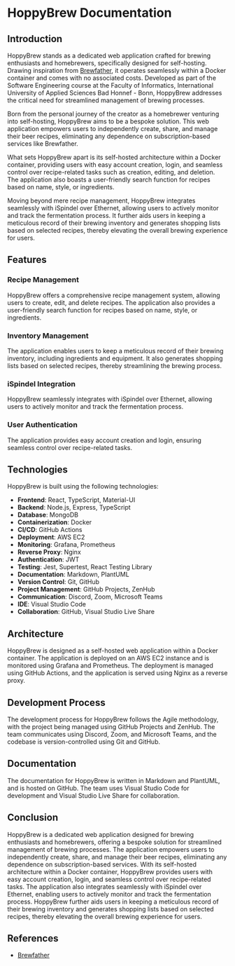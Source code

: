 # HoppyBrew Documentation

## Introduction

HoppyBrew stands as a dedicated web application crafted for brewing enthusiasts and homebrewers, specifically designed for self-hosting. Drawing inspiration from [Brewfather](https://brewfather.app/), it operates seamlessly within a Docker container and comes with no associated costs. Developed as part of the Software Engineering course at the Faculty of Informatics, International University of Applied Sciences Bad Honnef - Bonn, HoppyBrew addresses the critical need for streamlined management of brewing processes.

Born from the personal journey of the creator as a homebrewer venturing into self-hosting, HoppyBrew aims to be a bespoke solution. This web application empowers users to independently create, share, and manage their beer recipes, eliminating any dependence on subscription-based services like Brewfather.

What sets HoppyBrew apart is its self-hosted architecture within a Docker container, providing users with easy account creation, login, and seamless control over recipe-related tasks such as creation, editing, and deletion. The application also boasts a user-friendly search function for recipes based on name, style, or ingredients.

Moving beyond mere recipe management, HoppyBrew integrates seamlessly with iSpindel over Ethernet, allowing users to actively monitor and track the fermentation process. It further aids users in keeping a meticulous record of their brewing inventory and generates shopping lists based on selected recipes, thereby elevating the overall brewing experience for users.

## Features

### Recipe Management

HoppyBrew offers a comprehensive recipe management system, allowing users to create, edit, and delete recipes. The application also provides a user-friendly search function for recipes based on name, style, or ingredients.

### Inventory Management

The application enables users to keep a meticulous record of their brewing inventory, including ingredients and equipment. It also generates shopping lists based on selected recipes, thereby streamlining the brewing process.

### iSpindel Integration

HoppyBrew seamlessly integrates with iSpindel over Ethernet, allowing users to actively monitor and track the fermentation process.

### User Authentication

The application provides easy account creation and login, ensuring seamless control over recipe-related tasks.

## Technologies

HoppyBrew is built using the following technologies:

- **Frontend**: React, TypeScript, Material-UI
- **Backend**: Node.js, Express, TypeScript
- **Database**: MongoDB
- **Containerization**: Docker
- **CI/CD**: GitHub Actions
- **Deployment**: AWS EC2
- **Monitoring**: Grafana, Prometheus
- **Reverse Proxy**: Nginx
- **Authentication**: JWT
- **Testing**: Jest, Supertest, React Testing Library
- **Documentation**: Markdown, PlantUML
- **Version Control**: Git, GitHub
- **Project Management**: GitHub Projects, ZenHub
- **Communication**: Discord, Zoom, Microsoft Teams
- **IDE**: Visual Studio Code
- **Collaboration**: GitHub, Visual Studio Live Share

## Architecture

HoppyBrew is designed as a self-hosted web application within a Docker container. The application is deployed on an AWS EC2 instance and is monitored using Grafana and Prometheus. The deployment is managed using GitHub Actions, and the application is served using Nginx as a reverse proxy.

## Development Process

The development process for HoppyBrew follows the Agile methodology, with the project being managed using GitHub Projects and ZenHub. The team communicates using Discord, Zoom, and Microsoft Teams, and the codebase is version-controlled using Git and GitHub.

## Documentation

The documentation for HoppyBrew is written in Markdown and PlantUML, and is hosted on GitHub. The team uses Visual Studio Code for development and Visual Studio Live Share for collaboration.

## Conclusion

HoppyBrew is a dedicated web application designed for brewing enthusiasts and homebrewers, offering a bespoke solution for streamlined management of brewing processes. The application empowers users to independently create, share, and manage their beer recipes, eliminating any dependence on subscription-based services. With its self-hosted architecture within a Docker container, HoppyBrew provides users with easy account creation, login, and seamless control over recipe-related tasks. The application also integrates seamlessly with iSpindel over Ethernet, enabling users to actively monitor and track the fermentation process. HoppyBrew further aids users in keeping a meticulous record of their brewing inventory and generates shopping lists based on selected recipes, thereby elevating the overall brewing experience for users.

## References

- [Brewfather](https://brewfather.app/)